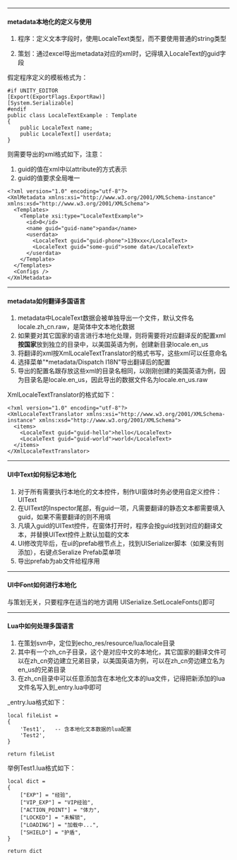 

---
#### metadata本地化的定义与使用

1. 程序：定义文本字段时，使用LocaleText类型，而不要使用普通的string类型

2. 策划：通过excel导出metadata对应的xml时，记得填入LocaleText的guid字段

假定程序定义的模板格式为：
```
#if UNITY_EDITOR
[Export(ExportFlags.ExportRaw)]
[System.Serializable]
#endif
public class LocaleTextExample : Template
{
    public LocaleText name;
    public LocaleText[] userdata;
}
```

则需要导出的xml格式如下，注意：

1. guid的值在xml中以attribute的方式表示
2. guid的值要求全局唯一

```
<?xml version="1.0" encoding="utf-8"?>
<XmlMetadata xmlns:xsi="http://www.w3.org/2001/XMLSchema-instance" xmlns:xsd="http://www.w3.org/2001/XMLSchema">
  <Templates>
    <Template xsi:type="LocaleTextExample">
      <id>0</id>
      <name guid="guid-name">panda</name>
      <userdata>
        <LocaleText guid="guid-phone">139xxx</LocaleText>
        <LocaleText guid="some-guid">some data</LocaleText>
      </userdata>
    </Template>
  </Templates>
  <Configs />
</XmlMetadata>
```

---
#### metadata如何翻译多国语言

1. metadata中LocaleText数据会被单独导出一个文件，默认文件名locale.zh_cn.raw，是简体中文本地化数据
2. 如果要对其它国家的语言进行本地化处理，则将需要将对应翻译反的配置xml**按国家**放到独立的目录中，以美国英语为例，创建新目录locale.en_us
3. 将翻译的xml按XmlLocaleTextTranslator的格式书写，这些xml可以任意命名
4. 选择菜单"*metadata/Dispatch I18N"导出翻译后的配置
5. 导出的配置名跟存放这些xml的目录名相同，以刚刚创建的美国英语为例，因为目录名是locale.en_us，因此导出的数据文件名为locale.en_us.raw


XmlLocaleTextTranslator的格式如下：

```
<?xml version="1.0" encoding="utf-8"?>
<XmlLocaleTextTranslator xmlns:xsi="http://www.w3.org/2001/XMLSchema-instance" xmlns:xsd="http://www.w3.org/2001/XMLSchema">
  <items>
    <LocaleText guid="guid-hello">hello</LocaleText>
    <LocaleText guid="guid-world">world</LocaleText>
  </items>
</XmlLocaleTextTranslator>
```

---
#### UI中Text如何标记本地化

1. 对于所有需要执行本地化的文本控件，制作UI窗体时务必使用自定义控件：UIText
2. 在UIText的Inspector尾部，有guid一项，凡需要翻译的静态文本都需要填入guid，如果不需要翻译的则不用填
3. 凡填入guid的UIText控件，在窗体打开时，程序会按guid找到对应的翻译文本，并替换UIText控件上默认加载的文本
4. UI修改完毕后，在ui的prefab根节点上，找到UISerializer脚本（如果没有则添加），右键点Seralize Prefab菜单项
5. 导出prefab为ab文件给程序用

---
#### UI中Font如何进行本地化

与策划无关，只要程序在适当的地方调用 UISerialize.SetLocaleFonts()即可

---
#### Lua中如何处理多国语言

1. 在策划svn中，定位到echo_res/resource/lua/locale目录
2. 其中有一个zh_cn子目录，这个是对应中文的本地化，其它国家的翻译文件可以在zh_cn旁边建立兄弟目录，以美国英语为例，可以在zh_cn旁边建立名为en_us的兄弟目录
3. 在zh_cn目录中可以任意添加含在本地化文本的lua文件，记得把新添加的lua文件名写入到_entry.lua中即可

_entry.lua格式如下：

```
local fileList =
{
    'Test1',   -- 含本地化文本数据的lua配置
    'Test2',
}

return fileList

```

举例Test1.lua格式如下：

```
local dict =
{
	["EXP"] = "经验",
	["VIP_EXP"] = "VIP经验",
	["ACTION_POINT"] = "体力",
	["LOCKED"] = "未解锁",
	["LOADING"] = "加载中...",
	["SHIELD"] = "护盾",
}

return dict
```

